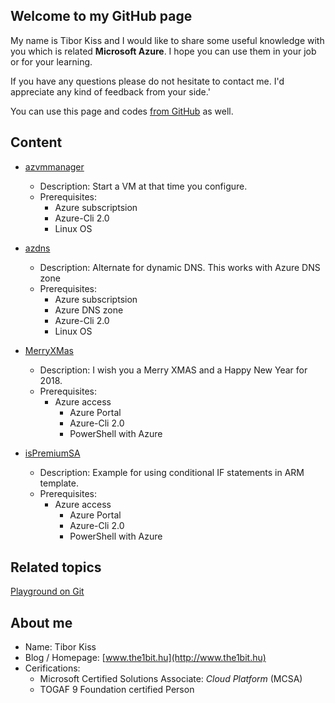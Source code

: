 ## Welcome to my GitHub page

My name is Tibor Kiss and I would like to share some useful knowledge with you which is related **Microsoft Azure**. I hope you can use them in your job or for your learning.

If you have any questions please do not hesitate to contact me. I'd appreciate any kind of feedback from your side.'

You can use this page and codes [from GitHub](https://github.com/the1bit/AzureSolutions) as well.

## Content
* [azvmmanager](https://github.com/the1bit/AzureSolutions/tree/master/azvmmanager)
	* Description: Start a VM at that time you configure.
	* Prerequisites:
		* Azure subscriptsion
		* Azure-Cli 2.0
		* Linux OS
* [azdns](https://github.com/the1bit/AzureSolutions/tree/master/azdns)
	* Description: Alternate for dynamic DNS. This works with Azure DNS zone
	* Prerequisites:
		* Azure subscriptsion
		* Azure DNS zone
		* Azure-Cli 2.0
		* Linux OS

* [MerryXMas](https://github.com/the1bit/AzureSolutions/tree/master/MerryXMas)
	* Description: I wish you a Merry XMAS and a Happy New Year for 2018.
	* Prerequisites:
		* Azure access
			* Azure Portal
			* Azure-Cli 2.0
			* PowerShell with Azure

* [isPremiumSA](https://github.com/the1bit/AzureSolutions/tree/master/isPremiumSA)
	* Description: Example for using conditional IF statements in ARM template. 
	* Prerequisites:
		* Azure access
			* Azure Portal
			* Azure-Cli 2.0
			* PowerShell with Azure

## Related topics
[Playground on Git](https://the1bit.github.io/Playground/)

## About me
* Name: Tibor Kiss
* Blog / Homepage: [www.the1bit.hu](http://www.the1bit.hu)
* Cerifications:
	* Microsoft Certified Solutions Associate: *Cloud Platform* (MCSA)
	* TOGAF 9 Foundation certified Person

